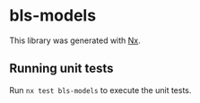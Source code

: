 # bls-models

This library was generated with [Nx](https://nx.dev).

## Running unit tests

Run `nx test bls-models` to execute the unit tests.
